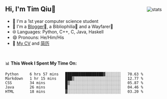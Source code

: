 <p>
<img src="https://github-readme-stats.vercel.app/api?username=qyxtim&show_icons=true" alt="stats" align="right" style="padding-top:20px"/>
</p>

## Hi, I'm Tim Qiu👋

- 🔭 I'm a 1st year computer science student
- 🌱 I'm a [Blogger](https://blog.blinkstar.cn)📝, a Bibliophilia📕 and a Wayfarer🚶
- 🌐 Languages: Python, C++, C, Java, Haskell
- 😄 Pronouns: He/Him/His
- 📄 [My CV](./cv.pdf) and [简历](./cv-ch.pdf)

<br>

📊 **This Week I Spent My Time On:**
<!--START_SECTION:waka-->
```text
Python     6 hrs 57 mins   █████████████████▓░░░░░░░   70.63 % 
Markdown   1 hr 15 mins    ███▒░░░░░░░░░░░░░░░░░░░░░   12.77 % 
CSS        34 mins         █▒░░░░░░░░░░░░░░░░░░░░░░░   05.87 % 
Java       26 mins         █░░░░░░░░░░░░░░░░░░░░░░░░   04.46 % 
HTML       18 mins         ▓░░░░░░░░░░░░░░░░░░░░░░░░   03.20 % 
```
<!--END_SECTION:waka-->
